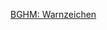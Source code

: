 [BGHM: Warnzeichen](https://www.bghm.de/arbeitsschuetzer/praxishilfen/sicherheitszeichen/warnzeichen)